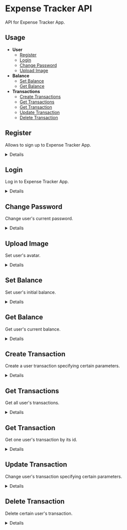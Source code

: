 # Expense Tracker API
API for Expense Tracker App.

## Usage

- **User**
    - [Register](https://github.com/mercartem/expense-tracker/tree/develop/backend#register)
    - [Login](https://github.com/mercartem/expense-tracker/tree/develop/backend#login)
    - [Change Password](https://github.com/mercartem/expense-tracker/tree/develop/backend#change-password)
    - [Upload Image](https://github.com/mercartem/expense-tracker/tree/develop/backend#upload-image)
- **Balance**
    - [Set Balance](https://github.com/mercartem/expense-tracker/tree/develop/backend#set-balance)
    - [Get Balance](https://github.com/mercartem/expense-tracker/tree/develop/backend#get-balance)
- **Transactions**
    - [Create Transactions](https://github.com/mercartem/expense-tracker/tree/develop/backend#create-transactions)
    - [Get Transactions](https://github.com/mercartem/expense-tracker/tree/develop/backend#get-transactions)
    - [Get Transaction](https://github.com/mercartem/expense-tracker/tree/develop/backend#get-transaction)
    - [Update Transaction](https://github.com/mercartem/expense-tracker/tree/develop/backend#update-transaction)
    - [Delete Transaction](https://github.com/mercartem/expense-tracker/tree/develop/backend#delete-transaction)


**Register**
----
Allows to sign up to Expense Tracker App.

<details>

* **URL**

    /auth/register

* **Method:**

    `POST`

* **Headers:**

    None

* **Data Params:**

    ```json
      {
        "email": "user@mail.ru",
        "fullName": "user",
        "password": "12345"
      }
    ```

* **Query Params**

    None

* **URL Params**

    None

* **Success Response:**

  * **Code:** 200 OK <br />
    **Content:**
    ```json
      {
        "fullName": "user",
        "email": "user@mail.ru",
        "_id": "63f3c3489231626a3ef0f14d",
        "createdAt": "2023-02-20T19:00:24.088Z",
        "updatedAt": "2023-02-20T19:00:24.088Z",
        "__v": 0,
        "token": "eyJhbGciOiJIUzI1NiIsInR5cCI6IkpXVCJ9.eyJfaWQiOiI2M2YzYzM0ODkyMzE2MjZhM2VmMGYxNGQiLCJpYXQiOjE2NzY5MTk2MjQsImV4cCI6MTY3OTUxMTYyNH0.7MietBSm0tGNu_o9JfQ4FF0tPVuSNRWuRlLGz6ae8yI"
      }
    ```
</details>


**Login**
----
Log in to Expense Tracker App.

<details>

* **URL**

    /auth/login

* **Method:**

    `POST`

* **Headers:**

    None

* **Data Params:**

    ```json
      {
        "email": "user@mail.ru",
        "password": "12345"
      }
    ```

* **Query Params**

    None

* **URL Params**

    None

* **Success Response:**

  * **Code:** 200 OK <br />
    **Content:**
    ```json
      {
        "_id": "63f3c3489231626a3ef0f14d",
        "fullName": "user",
        "email": "user@mail.ru",
        "createdAt": "2023-02-20T19:00:24.088Z",
        "updatedAt": "2023-02-20T19:00:24.088Z",
        "__v": 0,
        "token": "eyJhbGciOiJIUzI1NiIsInR5cCI6IkpXVCJ9.eyJfaWQiOiI2M2YzYzM0ODkyMzE2MjZhM2VmMGYxNGQiLCJpYXQiOjE2NzY5MTk2MjQsImV4cCI6MTY3OTUxMTYyNH0.7MietBSm0tGNu_o9JfQ4FF0tPVuSNRWuRlLGz6ae8yI"
      }
    ```
</details>

**Change Password**
----
Change user's current password.

<details>

* **URL**

    /auth/me

* **Method:**

    `PATCH`

* **Headers:**

    ```json
        {
          "Content-Type": "application/json",
          "Authorization": "Bearer eyJhbGciOiJIUzI1NiIsInR5cCI6IkpXVCJ9.eyJfaWQiOiI2M2Q5NzQxNjllZGVkMGYxNTY3ZjI2NmMiLCJpYXQiOjE2NzU1MTQ0MDksImV4cCI6MTY3ODEwNjQwOX0.wLwSS7A_qTXqHACn4-aXCKn3l8IA72DcOlATZvXulJ",
        }
    ```

* **Data Params:**

    ```json
      {
        "password": "67890"
      }
    ```

* **Query Params**

    None

* **URL Params**

    None

* **Success Response:**

  * **Code:** 200 OK <br />
    **Content:**
    ```json
      {
          "message": "Password changed successfully",
          "newToken": "eyJhbGciOiJIUzI1NiIsInR5cCI6IkpXVCJ9.eyJpYXQiOjE2NzY5MjA5ODYsImV4cCI6MTY3OTUxMjk4Nn0.6P4lpVbqbDQ0BWdu8w9edXUtkkXaRomLErfZbDvDlqY"
      }
    ```
</details>


**Upload Image**
----
Set user's avatar.

<details>

* **URL**

    /upload

* **Method:**

    `POST`

* **Headers:**

    ```json
        {
          "Content-Type": "application/json",
          "Authorization": "Bearer eyJhbGciOiJIUzI1NiIsInR5cCI6IkpXVCJ9.eyJfaWQiOiI2M2Q5NzQxNjllZGVkMGYxNTY3ZjI2NmMiLCJpYXQiOjE2NzU1MTQ0MDksImV4cCI6MTY3ODEwNjQwOX0.wLwSS7A_qTXqHACn4-aXCKn3l8IA72DcOlATZvXulJ",
        }
    ```

* **Data Params:**

    `form-data`
    **KEY:** image <br />
    **Value:** your picture

* **Query Params**

    None

* **URL Params**

    None

* **Success Response:**

  * **Code:** 200 OK <br />
    **Content:**
    ```json
      {
        "url": "/uploads/63f3c3489231626a3ef0f14d.jpg"
      }
    ```
</details>


**Set Balance**
----
Set user's initial balance.

<details>

* **URL**

    /balance/:id

* **Method:**

    `POST`

* **Headers:**

    ```json
        {
          "Content-Type": "application/json",
          "Authorization": "Bearer eyJhbGciOiJIUzI1NiIsInR5cCI6IkpXVCJ9.eyJfaWQiOiI2M2Q5NzQxNjllZGVkMGYxNTY3ZjI2NmMiLCJpYXQiOjE2NzU1MTQ0MDksImV4cCI6MTY3ODEwNjQwOX0.wLwSS7A_qTXqHACn4-aXCKn3l8IA72DcOlATZvXulJ",
        }
    ```

* **Data Params:**

    ```json
      {
         "balance": 200
      }
    ```

* **URL Params:**

    `id=[user_id]`

* **Query Params**

    None

* **Success Response:**

  * **Code:** 200 OK <br />
    **Content:**
    ```json
      {
        "success": true
      }
    ```
</details>


**Get Balance**
----
Get user's current balance.

<details>

* **URL**

    /balance

* **Method:**

    `GET`

* **Headers:**

    ```json
        {
          "Content-Type": "application/json",
          "Authorization": "Bearer eyJhbGciOiJIUzI1NiIsInR5cCI6IkpXVCJ9.eyJfaWQiOiI2M2Q5NzQxNjllZGVkMGYxNTY3ZjI2NmMiLCJpYXQiOjE2NzU1MTQ0MDksImV4cCI6MTY3ODEwNjQwOX0.wLwSS7A_qTXqHACn4-aXCKn3l8IA72DcOlATZvXulJ",
        }
    ```

* **Data Params:**

    None

* **Query Params**

    None

* **URL Params**

    None

* **Success Response:**

  * **Code:** 200 OK <br />
    **Content:** 600

</details>


**Create Transaction**
----
Сreate a user transaction specifying certain parameters.

<details>

* **URL**

    /transactions

* **Method:**

    `POST`

* **Headers:**

    ```json
        {
          "Content-Type": "application/json",
          "Authorization": "Bearer eyJhbGciOiJIUzI1NiIsInR5cCI6IkpXVCJ9.eyJfaWQiOiI2M2Q5NzQxNjllZGVkMGYxNTY3ZjI2NmMiLCJpYXQiOjE2NzU1MTQ0MDksImV4cCI6MTY3ODEwNjQwOX0.wLwSS7A_qTXqHACn4-aXCKn3l8IA72DcOlATZvXulJ",
        }
    ```

* **Data Params:**

     ```json
      {
        "category": "food",
        "description": "Vkusno I Tochka",
        "amount": 800,
        "paymentMode": "visa",
        "transactionType": "expense",
        "date": "2023-03-09T21:00:00.000Z",
        "time": "21:03"
      }
    ```

* **Query Params**

    None

* **URL Params**

    None

* **Success Response:**

  * **Code:** 200 OK <br />
    **Content:**
    ```json
      {
        "category": "food",
        "description": "Vkusno I Tochka",
        "amount": 800,
        "paymentMode": "visa",
        "transactionType": "expense",
        "date": "2023-03-09T21:00:00.000Z",
        "time": "21:03",
        "user": "63f3c3489231626a3ef0f14d",
        "_id": "63f3cea29231626a3ef0f15c",
        "createdAt": "2023-02-20T19:48:50.939Z",
        "updatedAt": "2023-02-20T19:48:50.939Z",
        "__v": 0
      }
    ```
</details>


**Get Transactions**
----
Get all user's transactions.

<details>

* **URL**

    /user/transactions

* **Method:**

    `GET`

* **Headers:**

    ```json
        {
          "Content-Type": "application/json",
          "Authorization": "Bearer eyJhbGciOiJIUzI1NiIsInR5cCI6IkpXVCJ9.eyJfaWQiOiI2M2Q5NzQxNjllZGVkMGYxNTY3ZjI2NmMiLCJpYXQiOjE2NzU1MTQ0MDksImV4cCI6MTY3ODEwNjQwOX0.wLwSS7A_qTXqHACn4-aXCKn3l8IA72DcOlATZvXulJ",
        }
    ```

* **Data Params:**

    None

* **Query Params**

    **Required:**

      `_limit=[integer]`

    **Optional:**

      `_page=[integer]`

      `_from=[dateISO]`
      `_to=[dateISO]`

      `_search=[string]`

      `_category=[string]`
      `_description=[string]`
      `_amount=[integer]`
      `_paymentMode=[string]`
      `_transactionType=['income' | 'expense']`

    If `_limit` param is equal to 0 you will receive all your transactions.

    If you're using `_from` param you should use `_to` and conversely.

* **URL Params**

    None

* **Success Response:**

  * **Code:** 200 OK <br />
    **Content:**
    ```json
      [
        {
          "category": "food",
          "description": "Vkusno I Tochka",
          "amount": 800,
          "paymentMode": "visa",
          "transactionType": "expense",
          "date": "2023-03-09T21:00:00.000Z",
          "time": "21:03",
          "user": "63f3c3489231626a3ef0f14d",
          "_id": "63f3cea29231626a3ef0f15c",
          "createdAt": "2023-02-20T19:48:50.939Z",
          "updatedAt": "2023-02-20T19:48:50.939Z",
          "__v": 0
        }
      ]
    ```
</details>


**Get Transaction**
----
Get one user's transaction by its id.

<details>

* **URL**

    /transactions/:id

* **Method:**

    `GET`

* **Headers:**

    ```json
        {
          "Content-Type": "application/json",
          "Authorization": "Bearer eyJhbGciOiJIUzI1NiIsInR5cCI6IkpXVCJ9.eyJfaWQiOiI2M2Q5NzQxNjllZGVkMGYxNTY3ZjI2NmMiLCJpYXQiOjE2NzU1MTQ0MDksImV4cCI6MTY3ODEwNjQwOX0.wLwSS7A_qTXqHACn4-aXCKn3l8IA72DcOlATZvXulJ",
        }
    ```

* **Data Params:**

    None

* **Query Params**

    None

* **URL Params**

    `id=[transaction_id]`

* **Success Response:**

  * **Code:** 200 OK <br />
    **Content:**
    ```json
      {
        "category": "food",
        "description": "Vkusno I Tochka",
        "amount": 800,
        "paymentMode": "visa",
        "transactionType": "expense",
        "date": "2023-03-09T21:00:00.000Z",
        "time": "21:03",
        "user": "63f3c3489231626a3ef0f14d",
        "_id": "63f3cea29231626a3ef0f15c",
        "createdAt": "2023-02-20T19:48:50.939Z",
        "updatedAt": "2023-02-20T19:48:50.939Z",
        "__v": 0
      }
    ```
</details>


**Update Transaction**
----
Change user's transaction specifying certain parameters.

<details>

* **URL**

    /transactions/:id

* **Method:**

    `PATCH`

* **Headers:**

    ```json
        {
          "Content-Type": "application/json",
          "Authorization": "Bearer eyJhbGciOiJIUzI1NiIsInR5cCI6IkpXVCJ9.eyJfaWQiOiI2M2Q5NzQxNjllZGVkMGYxNTY3ZjI2NmMiLCJpYXQiOjE2NzU1MTQ0MDksImV4cCI6MTY3ODEwNjQwOX0.wLwSS7A_qTXqHACn4-aXCKn3l8IA72DcOlATZvXulJ",
        }
    ```

* **Data Params:**

     ```json
      {
        "category": "food",
        "description": "KFC",
        "amount": 1800,
        "paymentMode": "mastercard",
        "transactionType": "expense",
        "date": "2023-03-09T21:00:00.000Z",
      }
    ```

    All fields are optional.

* **Query Params**

    None

* **URL Params**

    `id=[transaction_id]`

* **Success Response:**

  * **Code:** 200 OK <br />
    **Content:**
    ```json
      {
        "success": "true",
      }
    ```
</details>


**Delete Transaction**
----
Delete certain user's transaction.

<details>

* **URL**

    /transactions/:id

* **Method:**

    `DELETE`

* **Headers:**

    ```json
        {
          "Content-Type": "application/json",
          "Authorization": "Bearer eyJhbGciOiJIUzI1NiIsInR5cCI6IkpXVCJ9.eyJfaWQiOiI2M2Q5NzQxNjllZGVkMGYxNTY3ZjI2NmMiLCJpYXQiOjE2NzU1MTQ0MDksImV4cCI6MTY3ODEwNjQwOX0.wLwSS7A_qTXqHACn4-aXCKn3l8IA72DcOlATZvXulJ",
        }
    ```

* **Data Params:**

    None

* **Query Params**

    None

* **URL Params**

    `id=[transaction_id]`

* **Success Response:**

  * **Code:** 200 OK <br />
    **Content:**
    ```json
      {
        "success": "true",
      }
    ```
</details>


